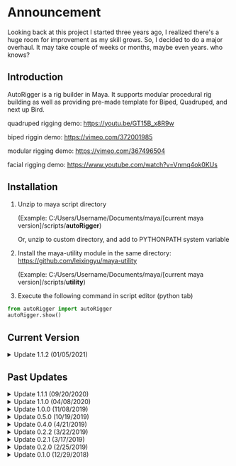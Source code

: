 # Announcement

Looking back at this project I started three years ago, I realized there's a huge
room for improvement as my skill grows. So, I decided to do a major overhaul. It may take couple of weeks or 
months, maybe even years. who knows?

## Introduction
AutoRigger is a rig builder in Maya. It supports modular procedural rig building as well as providing pre-made template for Biped, Quadruped, and next up Bird.

quadruped rigging demo: https://youtu.be/GT15B_x8R9w

biped riggin demo: https://vimeo.com/372001985

modular rigging demo: https://vimeo.com/367496504

facial rigging demo: https://www.youtube.com/watch?v=Vnmq4ok0KUs

## Installation

1. Unzip to maya script directory

    (Example: C:/Users/Username/Documents/maya/[current maya version]/scripts/**autoRigger**)

    Or, unzip to custom directory, and add to PYTHONPATH system variable 
    
2. Install the maya-utility module in the same directory: https://github.com/leixingyu/maya-utility

    (Example: C:/Users/Username/Documents/maya/[current maya version]/scripts/**utility**)

3. Execute the following command in script editor (python tab)
```python
from autoRigger import autoRigger
autoRigger.show()
```

## Current Version

<details>
  <summary>Update 1.1.2 (01/05/2021)</summary>
  <p>*updated code format to better adhere with PEP8</p>
</details>


## Past Updates

<details>
  <summary>Update 1.1.1 (09/20/2020)</summary>
  <p>*improved naming convention</p>
  <p>*updated user-interface
</details>

<details>
  <summary>Update 1.1.0 (04/08/2020)</summary>
  <p>*added quadruped template</p>
</details>

<details>
  <summary>Update 1.0.0 (11/08/2019)</summary>
  <p>*added biped template</p>
</details>

<details>
  <summary>Update 0.5.0 (10/19/2019)</summary>
  <p>*added modular system</p>
  <p>*updated new interface and functions</p>
</details>

<details>
  <summary>Update 0.4.0 (4/21/2019)</summary>
  <p>*integrated Body and Facial Rigging System</p>
  <p>*added Face Picker</p>
</details>

<details>
  <summary>Update 0.2.2 (3/22/2019)</summary>
  <p>*fixed IK/FK Arm bugs</p>
  <p>*updated Foot Roll and Foot Bank</p>
  <p>*included Flexible Spine Control</p>
</details>

<details>
  <summary>Update 0.2.1 (3/17/2019)</summary>
  <p>*fixed Bugs on Arm Result Joint</p>
</details>

<details>
  <summary>Update 0.2.0 (2/25/2019)</summary>
  <p>*now support Non-Tpose/Tpose Character Model</p>
  <p>*included IK/FK switch for Character arm</p>
  <p>*included Foot Bank attribute</p>
</details>

<details>
  <summary>Update 0.1.0 (12/29/2018)</summary>
  <p>*included adjustable spine and finger number</p>
  <p>*included one-click controller + constraint + default weightpaint</p>
  <p>*included Fore-arm twist and Foot roll</p>
</details>

